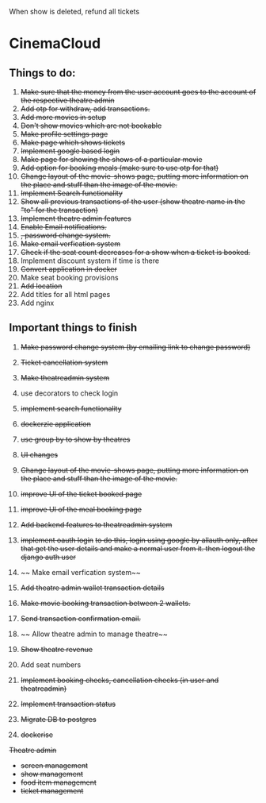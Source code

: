 When show is deleted, refund all tickets

# CinemaCloud

## Things to do:

1. ~~Make sure that the money from the user account goes to the account of the respective theatre admin~~
2. ~~Add otp for withdraw, add transactions.~~
3. ~~Add more movies in setup~~
4. ~~Don't show movies which are not bookable~~
5. ~~Make profile settings page~~
6. ~~Make page which shows tickets~~
7. ~~Implement google based login~~
8. ~~Make page for showing the shows of a particular movie~~
9. ~~Add option for booking meals (make sure to use otp for that)~~
10. ~~Change layout of the movie-shows page, putting more information on the place and stuff than the image of the movie.~~
11. ~~Implement Search functionality~~
12. ~~Show all previous transactions of the user (show theatre name in the "to" for the transaction)~~
13. ~~Implement theatre admin features~~
14. ~~Enable Email notifications.~~
15. ~~, password change system.~~
16. ~~Make email verfication system~~
17. ~~Check if the seat count decreases for a show when a ticket is booked.~~
18. Implement discount system if time is there
19. ~~Convert application in docker~~
20. Make seat booking provisions
21. ~~Add location~~
22. Add titles for all html pages
23. Add nginx

## Important things to finish

1. ~~Make password change system (by emailing link to change password)~~
2. ~~Ticket cancellation system~~
3. ~~Make theatreadmin system~~
4. use decorators to check login
5. ~~implement search functionality~~
6. ~~dockerzie application~~
7. ~~use group by to show by theatres~~
8. ~~UI changes~~
9. ~~Change layout of the movie-shows page, putting more information on the place and stuff than the image of the movie.~~
10. ~~improve UI of the ticket booked page~~
11. ~~improve UI of the meal booking page~~

12. ~~Add backend features to theatreadmin system~~
13. ~~implement oauth login~~
    ~~to do this, login using google by allauth only, after that get the user details and make a normal user from it. then logout the django auth user~~
14. ~~ Make email verfication system~~
15. ~~Add theatre admin wallet transaction details~~
16. ~~Make movie booking transaction between 2 wallets.~~
17. ~~Send transaction confirmation email.~~
18. ~~ Allow theatre admin to manage theatre~~
19. ~~Show theatre revenue~~
20. Add seat numbers
21. ~~Implement booking checks, cancellation checks (in user and theatreadmin)~~
22. ~~Implement transaction status~~
23. ~~Migrate DB to postgres~~
24. ~~dockerise~~

~~Theatre admin~~

- ~~screen management~~
- ~~show management~~
- ~~food item management~~
- ~~ticket management~~
